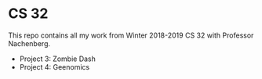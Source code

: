 # CS 32
This repo contains all my work from Winter 2018-2019 CS 32 with Professor Nachenberg.

- Project 3: Zombie Dash
- Project 4: Geenomics 
